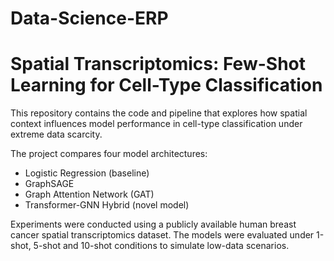 # Data-Science-ERP

# Spatial Transcriptomics: Few-Shot Learning for Cell-Type Classification

This repository contains the code and pipeline that explores how spatial context influences model performance in cell-type classification under extreme data scarcity.

The project compares four model architectures:
- Logistic Regression (baseline)
- GraphSAGE
- Graph Attention Network (GAT)
- Transformer-GNN Hybrid (novel model)

Experiments were conducted using a publicly available human breast cancer spatial transcriptomics dataset. The models were evaluated under 1-shot, 5-shot and 10-shot conditions to simulate low-data scenarios.

